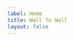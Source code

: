 ```yaml
---
label: Home
title: Wall To Wall
layout: false
---
```


<script>
    import IndexEnglish from '/src/routes/[lang]/index.md'

    import { goto } from '$app/navigation';
    import { page } from '$app/stores';
    import { browser } from '$app/env';

    if (browser && $page.path == '/') {
        goto('/en', {replaceState: true})
    }

</script>

<IndexEnglish />
